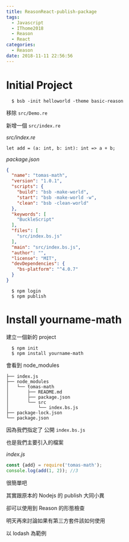 ```yaml
---
title: ReasonReact-publish-package
tags:
  - Javascript
  - IThome2018
  - Reason
  - React
categories:
  - Reason
date: 2018-11-11 22:56:56
---
```


# Initial Project

```
  $ bsb -init helloworld -theme basic-reason
```

移除 `src/Demo.re`

新增一個 `src/index.re`

*src/index.re*
```reason
let add = (a: int, b: int): int => a + b;
```

*package.json*
```json
{
  "name": "tomas-math",
  "version": "1.0.1",
  "scripts": {
    "build": "bsb -make-world",
    "start": "bsb -make-world -w",
    "clean": "bsb -clean-world"
  },
  "keywords": [
    "BuckleScript"
  ],
  "files": [
    "src/index.bs.js"
  ],
  "main": "src/index.bs.js",
  "author": "",
  "license": "MIT",
  "devDependencies": {
    "bs-platform": "^4.0.7"
  }
}
```

```
  $ npm login
  $ npm publish
```

# Install yourname-math

建立一個新的 project

```
  $ npm init
  $ npm install yourname-math
```

會看到 node_modules

```
├── index.js
├── node_modules
│   └── tomas-math
│       ├── README.md
│       ├── package.json
│       └── src
│           └── index.bs.js
├── package-lock.json
└── package.json
```

因為我們指定了 公開 `index.bs.js`

也是我們主要引入的檔案

*index.js*
```javascript
const {add} = require('tomas-math');
console.log(add(1, 2)); //3
```

很簡單吧

其實跟原本的 Nodejs 的 publish 大同小異

卻可以使用到 Reason 的形態檢查

明天再來討論如果有第三方套件該如何使用

以 lodash 為範例